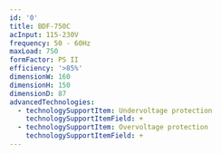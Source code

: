 ```yaml
---
id: '0'
title: BDF-750C
acInput: 115-230V
frequency: 50 - 60Hz
maxLoad: 750
formFactor: PS II
efficiency: '>85%'
dimensionW: 160
dimensionH: 150
dimensionD: 87
advancedTechnologies:
  - technologySupportItem: Undervoltage protection
    technologySupportItemField: +
  - technologySupportItem: Overvoltage protection
    technologySupportItemField: +
---
```


